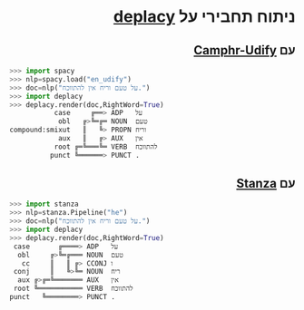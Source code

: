 <h1 dir="rtl"> ניתוח תחבירי על <a href="https://koichiyasuoka.github.io/deplacy/">deplacy</a></h1>

<h2 dir="rtl"> עם <a href="https://camphr.readthedocs.io/en/latest/notes/udify.html">Camphr-Udify</a></h2>

```py
>>> import spacy
>>> nlp=spacy.load("en_udify")
>>> doc=nlp("על טעם וריח אין להתווכח.")
>>> import deplacy
>>> deplacy.render(doc,RightWord=True)
           case     ╔══> ADP   על
            obl   ╔>╚═╔═ NOUN  טעם
compound:smixut   ║   ╚> PROPN וריח
            aux   ║   ╔> AUX   אין
           root ╔═╚═══╚═ VERB  להתווכח
          punct ╚══════> PUNCT .
```

<h2 dir="rtl"> עם <a href="https://stanfordnlp.github.io/stanza">Stanza</a></h2>

```py
>>> import stanza
>>> nlp=stanza.Pipeline("he")
>>> doc=nlp("על טעם וריח אין להתווכח.")
>>> import deplacy
>>> deplacy.render(doc,RightWord=True)
 case       ╔════> ADP   על
  obl     ╔>╚═╔═══ NOUN  טעם
   cc     ║   ║ ╔> CCONJ ו
 conj     ║   ╚>╚═ NOUN  ריח
  aux ╔>╔═╚═══════ AUX   אין
 root ╚═══════════ VERB  להתווכח
punct   ╚════════> PUNCT .
```

